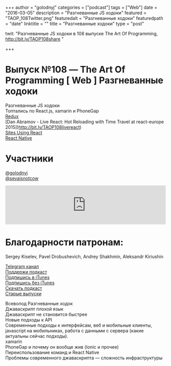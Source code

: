 +++
author = "golodnyj"
categories = ["podcast"]
tags = ["Web"]
date = "2016-03-05"
description = "Разгневанные JS ходоки"
featured = "TAOP_108Twitter.png"
featuredalt = "Разгневанные ходоки"
featuredpath = "date"
linktitle = ""
title = "Разгневанные ходоки"
type = "post"

twit: "Разгневанные JS ходоки в 108 выпуске The Art Of Programming, http://bit.ly/TAOP108share "

+++
# Выпуск №108 — The Art Of Programming [ Web ] Разгневанные ходоки

Разгневанные JS ходоки  
Топтались по React.js, xamarin и PhoneGap  
[Redux](http://bit.ly/TAOP108redux)  
[Dan Abramov - Live React: Hot Reloading with Time Travel at react-europe 2015])http://bit.ly/TAOP108livereact)  
[Sites Using React](http://bit.ly/TAOP108usingReact)  
[React Native](http://bit.ly/TAOP108reactnative)  

# Участники
[@golodnyj](https://twitter.com/golodnyj/)  
[@sevaisnotcow](https://twitter.com/sevaisnotcow)  

<iframe title="Выпуск №108 — The Art Of Programming [ Web ] Разгневанные ходоки" src="https://www.podbean.com/media/player/3fi7j-5d4235-pb?from=share&skin=1&share=1&fonts=Helvetica&download=1&version=1&skin=1&btn-skin=107" height="122" width="100%" style="border: none;" scrolling="no" data-name="pb-iframe-player"></iframe>

# Благодарности патронам: 
Sergey Kiselev, Pavel Drobushevich, Andrey Shakhmin, Aleksandr Kiriushin

[Telegram канал](http://bit.ly/taoplive)  
[Поддержи подкаст](http://bit.ly/TAOPpatron)  
[Подпишись в iTunes](http://bit.ly/TAOPiTunes)  
[Подпишись без iTunes](http://bit.ly/TAOPrss)   
[Скачать подкаст](http://bit.ly/TAOP108mp3)  
[Старые выпуски](http://bit.ly/oldtaop)

Всеволод Разгневанные ходок  
Джаваскрипт плохой язык  
Джаваскрипт не становится быстрее  
Новые подходы к API  
Современные подходы к интерфейсам, веб и мобильные клиенты, javascript на мобильниках, работа с данными с сервера (какие актуальны сейчас подходы).  
xamarin  
PhoneGap и почему он вообще жив (Ionic и прочее)  
Переиспользование команд и React Native  
Проблемы современного джаваскрипта — сложность инфраструктуры  